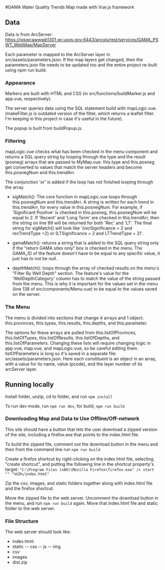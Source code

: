 #GAMA Water Quality Trends Map made with Vue.js framework



## Data 
Data is from ArcServer: https://igswcawwwb1301.wr.usgs.gov:6443/arcgis/rest/services/GAMA_PSWT_WebMap/MapServer

Each parameter is mapped to the ArcServer layer in src/assets/parameters.json. If the map layers get changed, then the parameters.json file needs to be updated too and the entire project re-built using npm run build.


### Appearance

Markers are built with HTML and CSS (in src/functions/buildMarker.js and app.vue, respectively).

The server queries data using the SQL statement build with mapLogic.vue. (makeFilter.js is outdated version of the filter, which returns a leaflet filter. I'm keeping in this project in case it's useful in the future).

The popup is built from buildPopup.js.

### Filtering

mapLogic.vue checks what has been checked in the menu component and returns a SQL query string by looping through the type and the result (posneg) arrays that are passed to MyMap.vue. this.type and this.posneg get converted to values that match the server headers and become this.posnegNum and this.trendArr.  

The conjunction 'or' is added if the loop has not finished looping through the array. 

- sigMatch(): The core function in mapLogic.vue loops through this.posnegNum and this.trendArr. A string is written for each trend in this.trendArr, for every value in this.posnegNum. For example, if 'Significant Positive' is checked in this.posneg, this.posnegNum will be equal to 2. If 'Recent' and 'Long Term' are checked in this.trendArr, then the string on line 99 will be returned for both 'Rec' and 'LT'. The final string for sigMatch() will look like '(recSignificance = 2 and recTrendType =2) or (LTSignificance = 2 and LTTrendType = 2)'.


- gamaMatch(): returns a string that is added to the SQL query string only if the "return GAMA sites only" box is checked in the menu. The GAMA_ID of the feature doesn't have to be equal to any specific value, it just has to not be null.


- depthMatch(): loops through the array of checked results on the menu's "Filter By Well Depth" section. The feature's value for the 'WellDepthCategory' column has to match the value of the string passed from the menu. This is why it is important for the values set in the menu (line 138 of src/components/Menu.vue) to be equal to the values saved on the server.


### The Menu

The menu is divided into sections that change 4 arrays and 1 object: this.provinces, this.types, this.results, this.depths, and this.parameter.


The options for these arrays are pulled from this.listOfProvinces, this.listOfTypes, this.listOfResults, this.listOfDepths, and this.listOfParameters. Changing these lists will require changing logic in app.vue, map.vue, and mapLogic.vue, so be careful editing them. listOfParameters is long so it's saved in a separate file: src/assets/parameters.json. Here each constituent is an object in an array, with a value for its name, value (pcode), and the layer number of its arcServer layer.




## Running locally

Install folder, unzip, cd to folder, and run ```npm install```

To run dev mode, run ```npm run dev```, for build, ```npm run build```




### Downloading Map and Data to Use Offline/Off-network

This site should have a button that lets the user download a zipped version of the site, including a firefox.exe that points to the index.html file.

To build the zipped file, comment out the download button in the menu and then from the command line run `npm run build`

Create a firefox shortcut by right-clicking on the index.html file, selecting "create shortcut", and putting the following line in the shortcut property's target:
`"C:\Program Files (x86)\Mozilla Firefox\firefox.exe" /c start "" "%CD%/index.html"`

Zip the csv, images, and static folders together along with index.html file and the firefox shortcut.

Move the zipped file to the web server. Uncomment the download button in the menu, and run `npm run build` again. Move that index.html file and static folder to the web server.



### File Structure

The web server should look like:

- index.html
- static
	-- css
	-- js
	-- img
- csv
- images 
- dist.zip